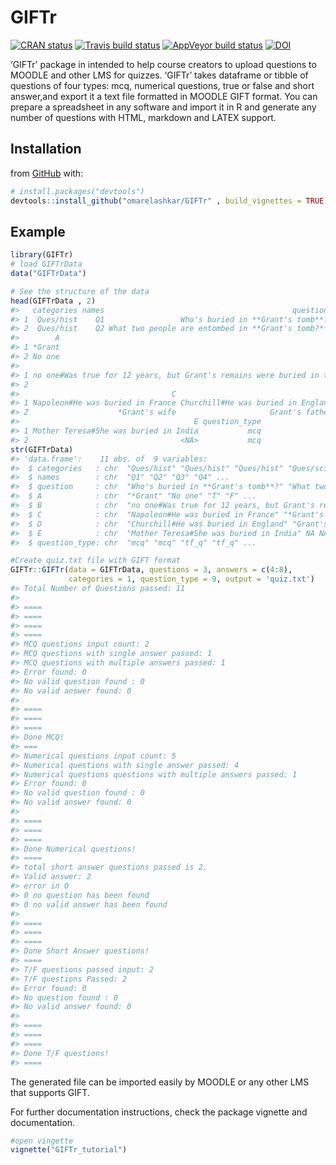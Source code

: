
<!-- README.md is generated from README.Rmd. Please edit that file -->

# GIFTr

<!-- badges: start -->

[![CRAN
status](https://www.r-pkg.org/badges/version/GIFTr)](https://CRAN.R-project.org/package=GIFTr)
[![Travis build
status](https://travis-ci.org/omarelashkar/GIFTr.svg?branch=master)](https://travis-ci.org/omarelashkar/GIFTr)
[![AppVeyor build
status](https://ci.appveyor.com/api/projects/status/github/omarelashkar/GIFTr?branch=master&svg=true)](https://ci.appveyor.com/project/omarelashkar/GIFTr)
[![DOI](https://zenodo.org/badge/208570969.svg)](https://zenodo.org/badge/latestdoi/208570969)
<!-- badges: end -->

‘GIFTr’ package in intended to help course creators to upload questions
to MOODLE and other LMS for quizzes. ‘GIFTr’ takes dataframe or tibble
of questions of four types: mcq, numerical questions, true or false and
short answer,and export it a text file formatted in MOODLE GIFT format.
You can prepare a spreadsheet in any software and import it in R and
generate any number of questions with HTML, markdown and LATEX support.

## Installation

from [GitHub](https://github.com/) with:

``` r
# install.packages("devtools")
devtools::install_github("omarelashkar/GIFTr" , build_vignettes = TRUE)
```

## Example

``` r
library(GIFTr)
# load GIFTrData
data("GIFTrData")

# See the structure of the data
head(GIFTrData , 2)
#>   categories names                                          question
#> 1  Ques/hist    Q1                 Who's buried in **Grant's tomb**?
#> 2  Ques/hist    Q2 What two people are entombed in **Grant's tomb?**
#>        A
#> 1 *Grant
#> 2 No one
#>                                                                                   B
#> 1 no one#Was true for 12 years, but Grant's remains were buried in the tomb in 1897
#> 2                                                                            *Grant
#>                                  C                                  D
#> 1 Napoleon#He was buried in France Churchill#He was buried in England
#> 2                    *Grant's wife                     Grant's father
#>                                       E question_type
#> 1 Mother Teresa#She was buried in India           mcq
#> 2                                  <NA>           mcq
str(GIFTrData)
#> 'data.frame':    11 obs. of  9 variables:
#>  $ categories   : chr  "Ques/hist" "Ques/hist" "Ques/hist" "Ques/science" ...
#>  $ names        : chr  "Q1" "Q2" "Q3" "Q4" ...
#>  $ question     : chr  "Who's buried in **Grant's tomb**?" "What two people are entombed in **Grant's tomb?**" "Grant was buried in a tomb in New York City" "The sun rises in the West." ...
#>  $ A            : chr  "*Grant" "No one" "T" "F" ...
#>  $ B            : chr  "no one#Was true for 12 years, but Grant's remains were buried in the tomb in 1897" "*Grant" NA NA ...
#>  $ C            : chr  "Napoleon#He was buried in France" "*Grant's wife" NA NA ...
#>  $ D            : chr  "Churchill#He was buried in England" "Grant's father" NA NA ...
#>  $ E            : chr  "Mother Teresa#She was buried in India" NA NA NA ...
#>  $ question_type: chr  "mcq" "mcq" "tf_q" "tf_q" ...

#Create quiz.txt file with GIFT format 
GIFTr::GIFTr(data = GIFTrData, questions = 3, answers = c(4:8), 
             categories = 1, question_type = 9, output = 'quiz.txt')
#> Total Number of Questions passed: 11
#> 
#> ====
#> ====
#> ====
#> ====
#> MCQ questions input count: 2 
#> MCQ questions with single answer passed: 1 
#> MCQ questions with multiple answers passed: 1 
#> Error found: 0 
#> No valid question found : 0 
#> No valid answer found: 0
#> 
#> ====
#> ====
#> ====
#> Done MCQ!
#> ===
#> Numerical questions input count: 5 
#> Numerical questions with single answer passed: 4 
#> Numerical questions questions with multiple answers passed: 1 
#> Error found: 0 
#> No valid question found : 0 
#> No valid answer found: 0
#> 
#> ====
#> ====
#> ====
#> Done Numerical questions!
#> ====
#> total short answer questions passed is 2. 
#> Valid answer: 2 
#> error in 0 
#> 0 no question has been found 
#> 0 no valid answer has been found
#> 
#> ====
#> ====
#> ====
#> Done Short Answer questions!
#> ====
#> T/F questions passed input: 2 
#> T/F questions Passed: 2 
#> Error found: 0 
#> No question found : 0 
#> No valid answer found: 0
#> 
#> ====
#> ====
#> ====
#> Done T/F questions!
#> ====
```

The generated file can be imported easily by MOODLE or any other LMS
that supports GIFT.

For further documentation instructions, check the package vignette and
documentation.

``` r
#open vingette
vignette("GIFTr_tutorial")
```
